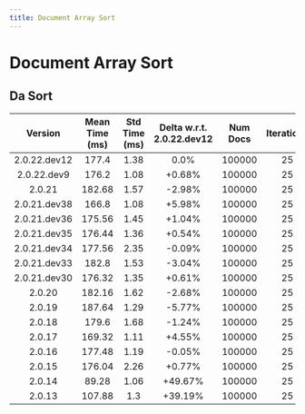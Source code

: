 ```yaml
---
title: Document Array Sort
---
```

# Document Array Sort

## Da Sort

| Version | Mean Time (ms) | Std Time (ms) | Delta w.r.t. 2.0.22.dev12 | Num Docs | Iterations |
| :---: | :---: | :---: | :---: | :---: | :---: |
| 2.0.22.dev12 | 177.4 | 1.38 | 0.0% | 100000 | 25 |
| 2.0.22.dev9 | 176.2 | 1.08 | +0.68% | 100000 | 25 |
| 2.0.21 | 182.68 | 1.57 | -2.98% | 100000 | 25 |
| 2.0.21.dev38 | 166.8 | 1.08 | +5.98% | 100000 | 25 |
| 2.0.21.dev36 | 175.56 | 1.45 | +1.04% | 100000 | 25 |
| 2.0.21.dev35 | 176.44 | 1.36 | +0.54% | 100000 | 25 |
| 2.0.21.dev34 | 177.56 | 2.35 | -0.09% | 100000 | 25 |
| 2.0.21.dev33 | 182.8 | 1.53 | -3.04% | 100000 | 25 |
| 2.0.21.dev30 | 176.32 | 1.35 | +0.61% | 100000 | 25 |
| 2.0.20 | 182.16 | 1.62 | -2.68% | 100000 | 25 |
| 2.0.19 | 187.64 | 1.29 | -5.77% | 100000 | 25 |
| 2.0.18 | 179.6 | 1.68 | -1.24% | 100000 | 25 |
| 2.0.17 | 169.32 | 1.11 | +4.55% | 100000 | 25 |
| 2.0.16 | 177.48 | 1.19 | -0.05% | 100000 | 25 |
| 2.0.15 | 176.04 | 2.26 | +0.77% | 100000 | 25 |
| 2.0.14 | 89.28 | 1.06 | +49.67% | 100000 | 25 |
| 2.0.13 | 107.88 | 1.3 | +39.19% | 100000 | 25 |
